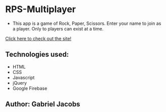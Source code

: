 # RPS-Multiplayer

* This app is a game of Rock, Paper, Scissors. Enter your name to join as a player. Only to players can exist at a time. 

[Click here to check out the site!](https://gljacobs.github.io/RPS-Multiplayer/)

## Technologies used:
* HTML 
* CSS
* Javascript
* jQuery
* Google Firebase

## Author: Gabriel Jacobs